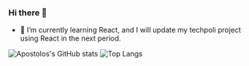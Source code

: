 ### Hi there 👋

- 🌱 I’m currently learning React, and I will update my techpoli project using React in the next period.

<img alt="Apostolos's GitHub stats" src="https://github-readme-stats.vercel.app/api?username=Apostolos172&hide=prs,issues,contribs&count_private=true&theme=maroongold" />
<img alt="Top Langs" src="https://github-readme-stats.vercel.app/api/top-langs/?username=Apostolos172&theme=panda&layout=compact&langs_count=7" />

<!--
**Apostolos172/Apostolos172** is a ✨ _special_ ✨ repository because its `README.md` (this file) appears on your GitHub profile.

Here are some ideas to get you started:

- 🔭 I’m currently working on ...
- 🌱 I’m currently learning React, javascript library
- 👯 I’m looking to collaborate on ...
- 🤔 I’m looking for help with ...
- 💬 Ask me about ...
- 📫 How to reach me: ...
- 😄 Pronouns: ...
- ⚡ Fun fact: ...
-->
